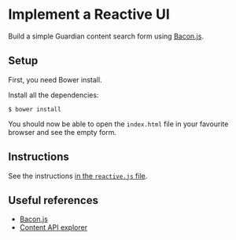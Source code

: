 # Implement a Reactive UI

Build a simple Guardian content search form using [Bacon.js](https://github.com/baconjs/bacon.js).


## Setup

First, you need Bower install.

Install all the dependencies:

```
$ bower install
```

You should now be able to open the `index.html` file in your favourite
browser and see the empty form.

## Instructions

See the instructions [in the `reactive.js` file](https://github.com/theefer/funjs-reactive/blob/master/dojo/reactive-ui/reactive.js).

## Useful references

* [Bacon.js](https://github.com/baconjs/bacon.js)
* [Content API explorer](http://explorer.content.guardianapis.com/#/)
